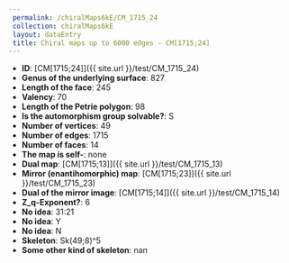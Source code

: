 ```yaml
--- 
 permalink: /chiralMaps6kE/CM_1715_24 
 collection: chiralMaps6kE
 layout: dataEntry
 title: Chiral maps up to 6000 edges - CM[1715;24]
---
```


- **ID**: [CM[1715;24]]({{ site.url }}/test/CM_1715_24)
- **Genus of the underlying surface**: 827
- **Length of the face**: 245
- **Valency**: 70
- **Length of the Petrie polygon**: 98
- **Is the automorphism group solvable?**: S
- **Number of vertices**: 49
- **Number of edges**: 1715
- **Number of faces**: 14
- **The map is self-**: none
- **Dual map**: [CM[1715;13]]({{ site.url }}/test/CM_1715_13)
- **Mirror (enantihomorphic) map**: [CM[1715;23]]({{ site.url }}/test/CM_1715_23)
- **Dual of the mirror image**: [CM[1715;14]]({{ site.url }}/test/CM_1715_14)
- **Z_q-Exponent?**: 6
- **No idea**:  31:21
- **No idea**: Y
- **No idea**: N
- **Skeleton**: Sk(49;8)^5
- **Some other kind of skeleton**: nan
